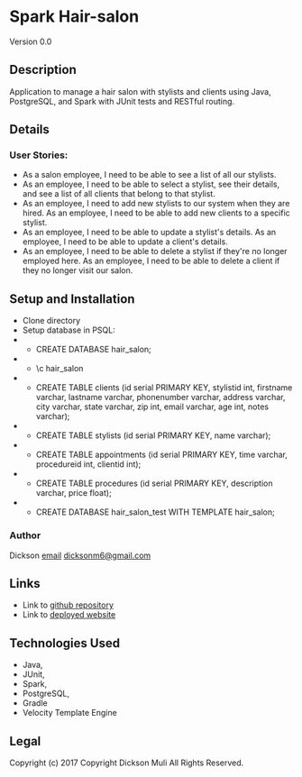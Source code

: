 # Spark Hair-salon
Version 0.0

## Description
Application to manage a hair salon with stylists and clients using Java, PostgreSQL, and Spark with JUnit tests and RESTful routing.

## Details
### User Stories:
* As a salon employee, I need to be able to see a list of all our stylists.
* As an employee, I need to be able to select a stylist, see their details, and see a list of all clients that belong to that stylist.
* As an employee, I need to add new stylists to our system when they are hired.
As an employee, I need to be able to add new clients to a specific stylist.
* As an employee, I need to be able to update a stylist's details.
As an employee, I need to be able to update a client's details.
* As an employee, I need to be able to delete a stylist if they're no longer employed here.
As an employee, I need to be able to delete a client if they no longer visit our salon.

## Setup and Installation
* Clone directory
* Setup database in PSQL:
* * CREATE DATABASE hair_salon;
* * \c hair_salon
* * CREATE TABLE clients (id serial PRIMARY KEY, stylistid int, firstname varchar, lastname varchar, phonenumber varchar, address varchar, city varchar, state varchar, zip int, email varchar, age int, notes varchar);
* * CREATE TABLE stylists (id serial PRIMARY KEY, name varchar);
* * CREATE TABLE appointments (id serial PRIMARY KEY, time varchar, procedureid int, clientid int);
* * CREATE TABLE procedures (id serial PRIMARY KEY, description varchar, price float);
* * CREATE DATABASE hair_salon_test WITH TEMPLATE hair_salon;

### Author
Dickson
[email](dicksom6@gmail.com) dicksonm6@gmail.com

## Links
* Link to [github  repository](https://github.com/Dicksonmuli/hair-salon)
* Link to [deployed website](https://java-hairsalon.herokuapp.com/)

## Technologies Used
* Java,
* JUnit,
* Spark,
* PostgreSQL,
* Gradle
* Velocity Template Engine

## Legal


Copyright (c) 2017 Copyright Dickson Muli All Rights Reserved.
